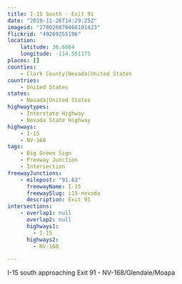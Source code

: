```yaml
---
title: I-15 South - Exit 91
date: "2019-11-26T14:29:25Z"
imageid: "278026070466101423"
flickrid: "49269255196"
location:
    latitude: 36.6664
    longitude: -114.551175
places: []
counties:
    - Clark County|Nevada|United States
countries:
    - United States
states:
    - Nevada|United States
highwaytypes:
    - Interstate Highway
    - Nevada State Highway
highways:
    - I-15
    - NV-168
tags:
    - Big Green Sign
    - Freeway Junction
    - Intersection
freewayJunctions:
    - milepost: "91.62"
      freewayName: I-15
      freewaySlug: i15-nevada
      description: Exit 91
intersections:
    - overlap1: null
      overlap2: null
      highways1:
        - I-15
      highways2:
        - NV-168

---
```

I-15 south approaching Exit 91 - NV-168/Glendale/Moapa